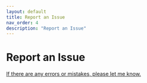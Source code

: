 ```yaml
---
layout: default
title: Report an Issue
nav_order: 4
description: "Report an Issue"
---
```


# Report an Issue

[If there are any errors or mistakes, please let me know.](https://github.com/rnnh/bioinfo-notebook/issues)
